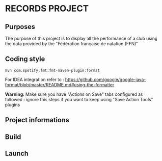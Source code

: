 # RECORDS PROJECT

## Purposes

The purpose of this project is to display all the performance of a club using the data provided by the "Fédération française de natation (FFN)"

## Coding  style

~~~shell
mvn com.spotify.fmt:fmt-maven-plugin:format
~~~

For IDEA integration refer to : <https://github.com/google/google-java-format/blob/master/README.md#using-the-formatter>

**Warning:**  Make sure you have "Actions on Save" tabs configured as followed : ignore this steps if you want to keep using "Save Action Tools" plugins

## Project informations

## Build

## Launch
